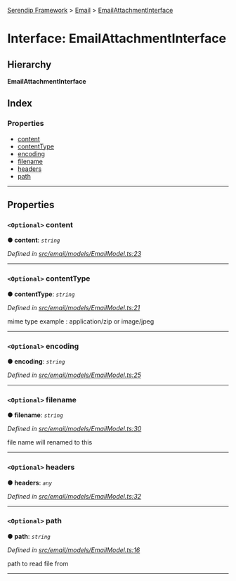 [Serendip Framework](../README.md) > [Email](../modules/email.md) > [EmailAttachmentInterface](../interfaces/email.emailattachmentinterface.md)

# Interface: EmailAttachmentInterface

## Hierarchy

**EmailAttachmentInterface**

## Index

### Properties

* [content](email.emailattachmentinterface.md#content)
* [contentType](email.emailattachmentinterface.md#contenttype)
* [encoding](email.emailattachmentinterface.md#encoding)
* [filename](email.emailattachmentinterface.md#filename)
* [headers](email.emailattachmentinterface.md#headers)
* [path](email.emailattachmentinterface.md#path)

---

## Properties

<a id="content"></a>

### `<Optional>` content

**● content**: *`string`*

*Defined in [src/email/models/EmailModel.ts:23](https://github.com/m-esm/serendip/blob/17b0858/src/email/models/EmailModel.ts#L23)*

___
<a id="contenttype"></a>

### `<Optional>` contentType

**● contentType**: *`string`*

*Defined in [src/email/models/EmailModel.ts:21](https://github.com/m-esm/serendip/blob/17b0858/src/email/models/EmailModel.ts#L21)*

mime type example : application/zip or image/jpeg

___
<a id="encoding"></a>

### `<Optional>` encoding

**● encoding**: *`string`*

*Defined in [src/email/models/EmailModel.ts:25](https://github.com/m-esm/serendip/blob/17b0858/src/email/models/EmailModel.ts#L25)*

___
<a id="filename"></a>

### `<Optional>` filename

**● filename**: *`string`*

*Defined in [src/email/models/EmailModel.ts:30](https://github.com/m-esm/serendip/blob/17b0858/src/email/models/EmailModel.ts#L30)*

file name will renamed to this

___
<a id="headers"></a>

### `<Optional>` headers

**● headers**: *`any`*

*Defined in [src/email/models/EmailModel.ts:32](https://github.com/m-esm/serendip/blob/17b0858/src/email/models/EmailModel.ts#L32)*

___
<a id="path"></a>

### `<Optional>` path

**● path**: *`string`*

*Defined in [src/email/models/EmailModel.ts:16](https://github.com/m-esm/serendip/blob/17b0858/src/email/models/EmailModel.ts#L16)*

path to read file from

___

